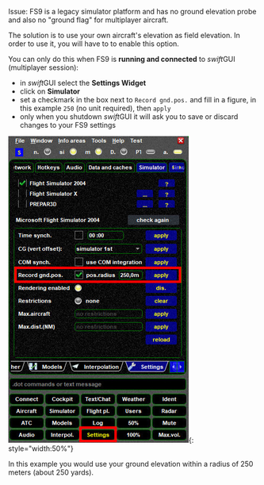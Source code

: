 <!--
    SPDX-FileCopyrightText: Copyright (C) swift Project Community / Contributors
    SPDX-License-Identifier: GFDL-1.3-only
-->

Issue: FS9 is a legacy simulator platform and has no ground elevation probe and also no "ground flag" for multiplayer aircraft.

The solution is to use your own aircraft's elevation as field elevation.
In order to use it, you will have to to enable this option.

You can only do this when FS9 is **running and connected** to *swift*GUI (multiplayer session):

* in *swift*GUI select the **Settings Widget**
* click on **Simulator**
* set a checkmark in the box next to ``Record gnd.pos.`` and fill in a figure, in this example ``250`` (no unit required), then ``apply``
* only when you shutdown *swift*GUI it will ask you to save or discard changes to your FS9 settings

![](./../../../img/fs9_groundelevation.jpg){: style="width:50%"}


In this example you would use your ground elevation within a radius of 250 meters (about 250 yards).
